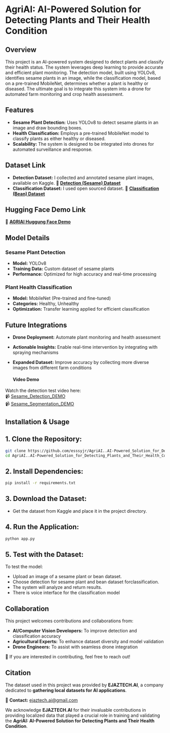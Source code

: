 # AgriAI: AI-Powered Solution for Detecting Plants and Their Health Condition

## Overview
This project is an AI-powered system designed to detect plants and classify their health status. The system leverages deep learning to provide accurate and efficient plant monitoring. The detection model, built using YOLOv8, identifies sesame plants in an image, while the classification model, based on a pre-trained MobileNet, determines whether a plant is healthy or diseased. The ultimate goal is to integrate this system into a drone for automated farm monitoring and crop health assessment.

## Features
- **Sesame Plant Detection:** Uses YOLOv8 to detect sesame plants in an image and draw bounding boxes.
- **Health Classification:** Employs a pre-trained MobileNet model to classify plants as either healthy or diseased.
- **Scalability:** The system is designed to be integrated into drones for automated surveillance and response.

## Dataset Link
   - **Detection Dataset:** I collected and annotated sesame plant images, available on Kaggle. 📂 **[Detection (Sesame) Dataset](https://www.kaggle.com/datasets/ismailismailtijjani/sesame-plant-detection-dataset)**  
- **Classification Dataset:** I used open sourced dataset. 📂 **[Classification (Bean) Dataset](https://www.kaggle.com/datasets/therealoise/bean-disease-dataset)**
## Hugging Face Demo Link
📂 **[AGRIAI Huggung Face Demo](https://huggingface.co/spaces/esssyjr/AGRIAI)**  

## Model Details
### **Sesame Plant Detection**
- **Model:** YOLOv8
- **Training Data:** Custom dataset of sesame plants
- **Performance:** Optimized for high accuracy and real-time processing

### **Plant Health Classification**
- **Model:** MobileNet (Pre-trained and fine-tuned)
- **Categories:** Healthy, Unhealthy
- **Optimization:** Transfer learning applied for efficient classification

## Future Integrations
- **Drone Deployment:** Automate plant monitoring and health assessment
- **Actionable Insights:** Enable real-time intervention by integrating with spraying mechanisms
- **Expanded Dataset:** Improve accuracy by collecting more diverse images from different farm conditions

  #### **Video Demo**  
Watch the detection test video here:  
📹 [Sesame_Detection_DEMO](https://youtu.be/kM19m_CL_QE)  
📹 [Sesame_Segmentation_DEMO](https://youtu.be/_C8HoQAN18g)  


## Installation & Usage
## 1. **Clone the Repository:**
   ```sh
   git clone https://github.com/esssyjr/AgriAI..AI-Powered_Solution_for_Detecting_Plants_and_Their_Health_Condition.git
   cd AgriAI..AI-Powered_Solution_for_Detecting_Plants_and_Their_Health_Condition
   ```
## 2. **Install Dependencies:**
   ```sh
   pip install -r requirements.txt
   ```
## 3. **Download the Dataset:**
   - Get the dataset from Kaggle and place it in the project directory.

## 4. **Run the Application:**
   ```sh
   python app.py
   ```

## 5. **Test with the Dataset:**
To test the model:

- Upload an image of a sesame plant or bean dataset.
- Choose detection for sesame plant and bean dataset forclassification.
- The system will analyze and return results.
- There is voice interface for the classification model



## Collaboration
This project welcomes contributions and collaborations from:
- **AI/Computer Vision Developers:** To improve detection and classification accuracy
- **Agricultural Experts:** To enhance dataset diversity and model validation
- **Drone Engineers:** To assist with seamless drone integration

🚀 If you are interested in contributing, feel free to reach out!

## Citation
The dataset used in this project was provided by **EJAZTECH.AI**, a company dedicated to **gathering local datasets for AI applications**.  

📧 **Contact:** [ejaztech.ai@gmail.com](mailto:ejaztech.ai@gmail.com)  

We acknowledge **EJAZTECH.AI** for their invaluable contributions in providing localized data that played a crucial role in training and validating the **AgriAI: AI-Powered Solution for Detecting Plants and Their Health Condition**. 
